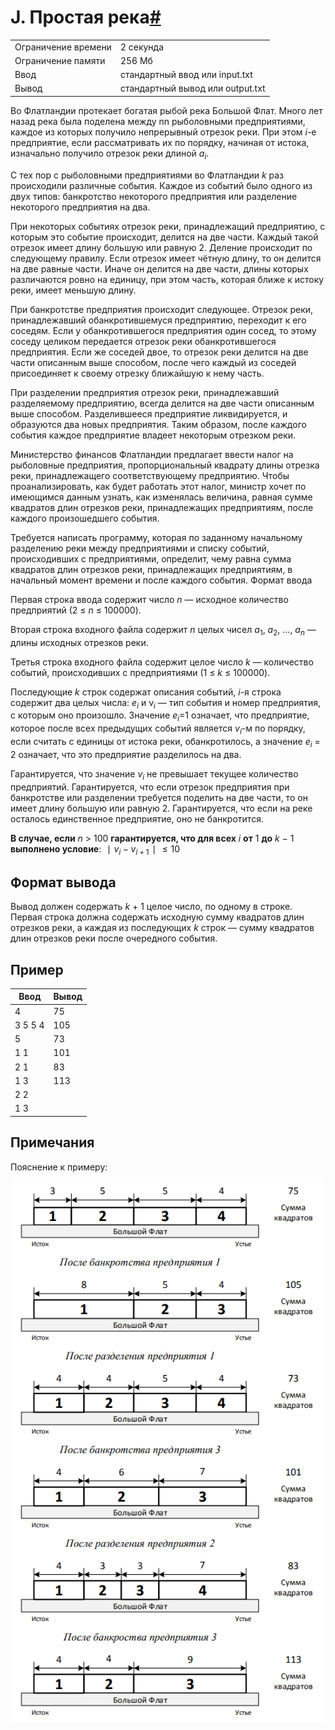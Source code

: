 # J. Простая река[#](https://contest.yandex.ru/contest/74968/problems/J/)


| | |
|---|---|
|Ограничение времени| 2 секунда|
|Ограничение памяти|	256 Мб|
|Ввод|стандартный ввод или input.txt|
|Вывод|стандартный вывод или output.txt|


Во Флатландии протекает богатая рыбой река Большой Флат. Много лет назад река была поделена между nn рыболовными предприятиями, каждое из которых получило непрерывный отрезок реки. При этом *i*-е предприятие, если рассматривать их по порядку, начиная от истока, изначально получило отрезок реки длиной *a*<sub>*i*</sub>​.

С тех пор с рыболовными предприятиями во Флатландии *k* раз происходили различные события. Каждое из событий было одного из двух типов: банкротство некоторого предприятия или разделение некоторого предприятия на два.

При некоторых событиях отрезок реки, принадлежащий предприятию, с которым это событие происходит, делится на две части. Каждый такой отрезок имеет длину большую или равную 2. Деление происходит по следующему правилу. Если отрезок имеет чётную длину, то он делится на две равные части. Иначе он делится на две части, длины которых различаются ровно на единицу, при этом часть, которая ближе к истоку реки, имеет меньшую длину.

При банкротстве предприятия происходит следующее. Отрезок реки, принадлежавший обанкротившемуся предприятию, переходит к его соседям. Если у обанкротившегося предприятия один сосед, то этому соседу целиком передается отрезок реки обанкротившегося предприятия. Если же соседей двое, то отрезок реки делится на две части описанным выше способом, после чего каждый из соседей присоединяет к своему отрезку ближайшую к нему часть.

При разделении предприятия отрезок реки, принадлежавший разделяемому предприятию, всегда делится на две части описанным выше способом. Разделившееся предприятие ликвидируется, и образуются два новых предприятия. Таким образом, после каждого события каждое предприятие владеет некоторым отрезком реки.

Министерство финансов Флатландии предлагает ввести налог на рыболовные предприятия, пропорциональный квадрату длины отрезка реки, принадлежащего соответствующему предприятию. Чтобы проанализировать, как будет работать этот налог, министр хочет по имеющимся данным узнать, как изменялась величина, равная сумме квадратов длин отрезков реки, принадлежащих предприятиям, после каждого произошедшего события.

Требуется написать программу, которая по заданному начальному разделению реки между предприятиями и списку событий, происходивших с предприятиями, определит, чему равна сумма квадратов длин отрезков реки, принадлежащих предприятиям, в начальный момент времени и после каждого события.
Формат ввода

Первая строка ввода содержит число *n* — исходное количество предприятий (2 ≤ *n* ≤ 100000).

Вторая строка входного файла содержит *n* целых чисел *a*<sub>1</sub>​, *a*<sub>2</sub>, ..., *a*<sub>*n*</sub>​ — длины исходных отрезков реки.

Третья строка входного файла содержит целое число *k* — количество событий, происходивших с предприятиями (1 ≤ *k* ≤ 100000).

Последующие *k* строк содержат описания событий, *i*-я строка содержит два целых числа: *e*<sub>*i*</sub>​ и v<sub>*i*</sub>​ — тип события и номер предприятия, с которым оно произошло. Значение *e*<sub>*i*</sub>=1 означает, что предприятие, которое после всех предыдущих событий является *v*<sub>*i*</sub>-м по порядку, если считать с единицы от истока реки, обанкротилось, а значение *e*<sub>*i*</sub> = 2 означает, что это предприятие разделилось на два.

Гарантируется, что значение *v*<sub>*i*</sub>​ не превышает текущее количество предприятий. Гарантируется, что если отрезок предприятия при банкротстве или разделении требуется поделить на две части, то он имеет длину большую или равную 2. Гарантируется, что если на реке осталось единственное предприятие, оно не банкротится.

**В случае, если** *n* > 100 **гарантируется, что для всех** *i* **от** 1 **до** *k* − 1 **выполнено условие**: $∣v_i − v_{i + 1}∣ ≤ 10$

## Формат вывода

Вывод должен содержать *k* + 1 целое число, по одному в строке. Первая строка должна содержать исходную сумму квадратов длин отрезков реки, а каждая из последующих *k* строк — сумму квадратов длин отрезков реки после очередного события.

## Пример
|Ввод|Вывод|
|---|---|
|       4 |  75 |
| 3 5 5 4 | 105 |
|       5 |  73 |
| 1 1     | 101 |
| 2 1     |  83 |
| 1 3     | 113 |
| 2 2     |     |
| 1 3     |
	

## Примечания

Пояснение к примеру:

![Схема реки](image_j.png)

